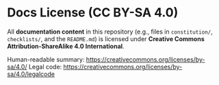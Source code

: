 # Docs License (CC BY-SA 4.0)

All **documentation content** in this repository (e.g., files in `constitution/`, `checklists/`, and the `README.md`) is licensed under **Creative Commons Attribution-ShareAlike 4.0 International**.

Human-readable summary: https://creativecommons.org/licenses/by-sa/4.0/
Legal code: https://creativecommons.org/licenses/by-sa/4.0/legalcode
